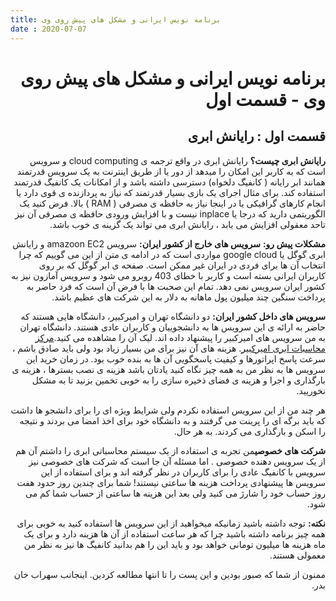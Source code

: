 ```yaml
---
title: برنامه نویس ایرانی و مشکل های پیش روی وی
date : 2020-07-07
---
```

<div dir="rtl" lang="fa">
<h1>برنامه نویس ایرانی و مشکل های پیش روی وی - قسمت اول</h1>
<h2>قسمت اول : رایانش ابری</h2>
<p><strong>رایانش ابری چیست؟</strong>
رایانش ابری در واقع ترجمه ی cloud computing و سرویس است که به کاربر این امکان را میدهد از دور یا از طریق اینترنت به یک سرویس قدرتمند همانند ابر رایانه ( کانفیگ دلخواه) دسترسی داشته باشد و از امکانات یک کانفیگ قدرتمند استفاده کند. برای مثال اجرای یک بازی بسیار قدرتمند که نیاز به پردازنده ی قوی دارد یا انجام کارهای گرافیکی یا در اینجا نیاز  به حافظه ی  مصرفی ( RAM ) بالا. فرض کنید یک الگوریتمی دارید که درجا یا inplace نیست و با افزایش ورودی حافظه ی مصرفی آن نیز تاحد معقولی افزایش می یابد ، رایانش ابری می تواند یک گزینه ی خوب باشد.</p>
<p><strong>مشکلات پیش رو:</strong>
<strong>سرویس های خارج از کشور ایران:</strong> سرویس amazoon EC2 و رایانش ابری گوگل یا google cloud مواردی است که در ادامه ی متن از این می گوییم که چرا انتخاب آن ها برای فردی در ایران غیر ممکن است. صفحه ی ابر گوگل که بر روی کاربران ایرانی بسته است و کاربر با خطای 403 روبرو می شود و سرویس آمازون نیز به کشور ایران سرویس نمی دهد. تمام این صحبت ها با فرض آن است که فرد حاضر به پرداخت سنگین چند میلیون پول  ماهانه به دلار به این شرکت های عظیم باشد.</p>
<p><strong>سرویس های داخل کشور ایران:</strong> دو دانشگاه تهران و امیرکبیر، دانشگاه هایی هستند که حاضر به ارائه ی این سرویس ها به دانشجوییان و کاربران عادی هستند. دانشگاه تهران به من سرویس های امیرکبیر را پیشنهاد داده اند. لیک آن را مشاهده می کنید.<a href="http://hpcrc.aut.ac.ir/">مرکز محاسبات ابری امیرکبیر</a>. هزینه های آن نیز برای من بسیار زیاد بود ولی باید صادق باشم ، سرعت پاسخ اپراتورها و کیفیت پاسخگویی آن ها به بنده خوب بود. در زمان خرید این سرویس ها به نظر من به همه چیز نگاه کنید یادتان باشد هزینه ی نصب بسترها ، هزینه ی بارگذاری و اجرا و هزینه ی فضای ذخیره سازی را به خوبی تخمین بزنید تا به مشکل نخوریید.</p>
<p>هر چند من از این سرویس استفاده نکردم ولی شرایط ویژه ای را برای دانشجو ها داشت که باید برگه ای را پرینت می گرفتند و به دانشگاه خود برای اخذ امضا می بردند و نتیجه را اسکن و بارگذاری می کردند. به هر حال.</p>
<p><strong>شرکت های خصوصی</strong>من تجربه ی استفاده از یک سیستم محاسباتی ابری را داشتم آن هم از یک سرویس دهنده خصوصی . اما مسئله آن جا است که شرکت های خصوصی نیز سرویس با کانفیگ عادی را برای کاربران در نظر گرفته اند و برای استفاده از این سرویس ها پیشنهادی پرداخت هزینه ها ساعتی نیستند! شما برای چندین روز حدود هفت روز حساب خود را شارژ می کنید ولی بعد این هزینه ها ساعتی از حساب شما کم می شود.</p>
<p><strong>نکته:</strong> توجه داشته باشید زمانیکه میخواهید از این سرویس ها استفاده کنید به خوبی برای همه چیز برنامه داشته باشید چرا که هر ساعت استفاده از آن ها هزینه دارد و برای یک ماه هزینه ها میلیون تومانی خواهد بود و باید این را هم بدانید کانفیگ ها نیز به نظر من معمولی هستند.</p>
<p>ممنون از شما که صبور بودین و این پست را تا انتها مطالعه کردین. اینجانب سهراب خان بدر.</p>
</div>
